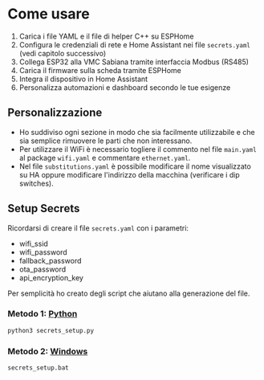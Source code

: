 # Come usare
1. Carica i file YAML e il file di helper C++ su ESPHome
2. Configura le credenziali di rete e Home Assistant nei file `secrets.yaml` (vedi capitolo successivo)
3. Collega ESP32 alla VMC Sabiana tramite interfaccia Modbus (RS485)
4. Carica il firmware sulla scheda tramite ESPHome
5. Integra il dispositivo in Home Assistant
6. Personalizza automazioni e dashboard secondo le tue esigenze

## Personalizzazione
- Ho suddiviso ogni sezione in modo che sia facilmente utilizzabile e che sia semplice rimuovere le parti che non interessano.
- Per utilizzare il WiFi è necessario togliere il commento nel file `main.yaml` al package `wifi.yaml` e commentare `ethernet.yaml`.
- Nel file `substitutions.yaml` è possibile modificare il nome visualizzato su HA oppure modificare l'indirizzo della macchina (verificare i dip switches).

## Setup Secrets
Ricordarsi di creare il file `secrets.yaml` con i parametri:
- wifi_ssid
- wifi_password
- fallback_password
- ota_password
- api_encryption_key

Per semplicità ho creato degli script che aiutano alla generazione del file.

### Metodo 1: [Python](../scripts/secrets_setup.py)
```bash
python3 secrets_setup.py
```
### Metodo 2: [Windows](../scripts/secrets_setup.bat)
```bash
secrets_setup.bat
```